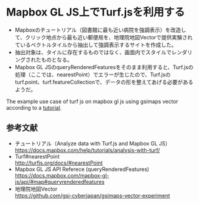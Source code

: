 # Mapbox GL JS上でTurf.jsを利用する
* Mapboxのチュートリアル（図書館に最も近い病院を強調表示）を改造して、クリック地点から最も近い郵便局を、地理院地図Vectorで提供実験されているベクトルタイルから抽出して強調表示するサイトを作成した。
* 抽出対象は、タイルに存在するものではなく、画面内でスタイルでレンダリングされたものとなる。
* Mapbox GL JSのqueryRenderedFeaturesをそのまま利用すると、Turf.jsの処理（ここでは、nearestPoint）でエラーが生じたので、Turf.jsのturf.point、turf.featureCollectionで、データの形を整えてあげる必要があるようだ。

The example use case of turf js on mapbox gl js using gsimaps vector according to a [tutorial](https://docs.mapbox.com/help/tutorials/analysis-with-turf/).

## 参考文献
* チュートリアル（Analyze data with Turf.js and Mapbox GL JS） <br> https://docs.mapbox.com/help/tutorials/analysis-with-turf/
* Turf#nearestPoint <br> http://turfjs.org/docs/#nearestPoint
* Mapbox GL JS API Referece (queryRenderedFeatures) <br> https://docs.mapbox.com/mapbox-gl-js/api/#map#queryrenderedfeatures
* 地理院地図Vector <br> https://github.com/gsi-cyberjapan/gsimaps-vector-experiment
